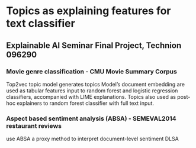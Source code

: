 # Topics as explaining features for text classifier
## Explainable AI Seminar Final Project, Technion 096290

### Movie genre classification - CMU Movie Summary Corpus
Top2vec topic model generates topics 
Model’s document embedding are used as tabular features input to random forest and logistic regression classifiers, accompanied with LIME explanations.
Topics also used as post-hoc explainers to random forest classifier with full text input.

### Aspect based sentiment analysis (ABSA) - SEMEVAL2014 restaurant reviews
use ABSA a proxy method to interpret document-level sentiment DLSA

